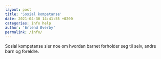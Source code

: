 ```yaml
---
layout: post
title: 'Sosial kompetanse'
date: 2021-04-30 14:41:55 +0200
categories: info help
author: 'Erlend Øverby'
permalink: /info/
---
```


Sosial kompetanse sier noe om hvordan barnet forholder seg til selv, andre barn og foreldre.
